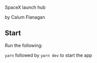 SpaceX launch hub

by Calum Flanagan

## Start

Run the following:

`yarn` followed by `yarn dev` to start the app
